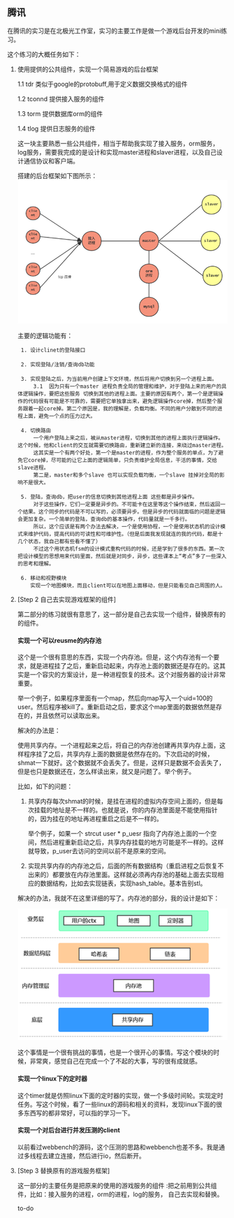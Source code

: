 ## 腾讯

在腾讯的实习是在北极光工作室，实习的主要工作是做一个游戏后台开发的mini练习。

这个练习的大概任务如下：

1. 使用提供的公共组件，实现一个简易游戏的后台框架

    1.1 tdr 类似于google的protobuff,用于定义数据交换格式的组件

    1.2 tconnd 提供接入服务的组件

    1.3 torm 提供数据库orm的组件

    1.4 tlog 提供日志服务的组件

    这一块主要熟悉一些公共组件，相当于帮助我实现了接入服务，orm服务，log服务，需要我完成的是设计和实现master进程和slaver进程，以及自己设计通信协议和客户端。
    
    搭建的后台框架如下图所示：
    ![拓扑结构](捕获.PNG)

    主要的逻辑功能有：

        1. 设计clinet的登陆接口

        2. 实现登陆/注销/查询db功能

        3. 实现登陆之后，为当前用户创建上下文环境，然后将用户切换到另一个进程上面。
            3.1  因为只有一个master 进程负责全局的管理和维护，对于登陆上来的用户的具体逻辑操作，要把这些服务 切换到其他的进程上面。主要的原因有两个，第一个是逻辑操作的代码很有可能是不可靠的，需要把它单独拿出来，避免逻辑操作core掉，然后整个服务跟着一起core掉。第二个原因是，我的理解是，负载均衡。不同的用户分散到不同的进程上面，避免一个点的压力过大。

        4. 切换路由
            一个用户登陆上来之后，被从master进程，切换到其他的进程上面执行逻辑操作。这个时候，他和client的交互就需要切换路由，重新建立新的连接，来绕过master进程。
            这其实是一个有两个好处，第一个是master的进程，作为整个服务的单点，为了避免它core掉，尽可能的让它上面的逻辑简单，只负责维护全局信息，干活的事情，交给slave进程。
            第二是，master和多个slave 也可以实现负载均衡，一个slave 挂掉对全局的影响不是很大。

        5. 登陆，查询db，把user的信息切换到其他进程上面 这些都是异步操作。
            对于这些操作，它们一定要是异步的。不可能卡在这里等这个操作结束，然后返回一个结果。这个同步的代码是不可以写的，必须要异步。但是异步的代码就面临的问题是逻辑会更加复杂。一个简单的登陆，查询db的基本操作，代码量就是一千多行。
            所以，这个应该是有两个办法去解决，一个是使用协程，一个是使用状态机的设计模式来维护代码，提高代码的可读性和可维护性。（但是后面我发现就连的我的代码，都是十几个状态，我自己都有些看不懂了）
            不过这个用状态机fsm的设计模式重构代码的时候，还是学到了很多的东西。第一次把设计模型的思想用来代码里面，然后就是对同步，异步，这些课本上“考点”多了一些深入的思考和理解。
            
        6. 移动和视野模块
           实现一个地图模块，而且client可以在地图上面移动，但是只能看见自己周围的人。


2. [Step 2 自己去实现游戏框架的组件]

    第二部分的练习就很有意思了，这一部分是自己去实现一个组件，替换原有的的组件。
    
    #### 实现一个可以reusme的内存池 ####
    
    这个是一个很有意思的东西，实现一个内存池。但是，这个内存池有一个要求，就是进程挂了之后，重新启动起来，内存池上面的数据还是存在的。这其实是一个容灾的方案设计，是一种进程恢复的技术。这个对服务器的设计非常重要。

    举一个例子，如果程序里面有一个map，然后向map写入一个uid=100的user。然后程序被kill了。重新启动之后，要求这个map里面的数据依然是存在的，并且依然可以读取出来。

    解决的办法是：

    使用共享内存。一个进程起来之后，将自己的内存池创建再共享内存上面，这样程序挂了之后，共享内存上面的数据是依然存在的。下次启动的时候，shmat一下就好。这个数据就不会丢失了。但是，这样只是数据不会丢失了，但是也只是数据还在，怎么样读出来，就又是问题了。举个例子。
    
    比如，如下的问题：
    1. 共享内存每次shmat的时候，是挂在进程的虚拟内存空间上面的，但是每次挂载的地址是不一样的。也就是说，你的内存池里面是不能使用指针的，因为挂在的地址再进程重启之后是不一样的。
    
        举个例子，如果一个 strcut user * p_uesr 指向了内存池上面的一个空间，然后进程重新启动之后，共享内存挂载的地方可能是不一样的。这样就导致，p_user去访问的空间以前不是原来的空间。

    2. 实现共享内存的内存池之后，后面的所有数据结构（重启进程之后恢复不出来的）都要放在内存池里面。这样就必须再内存池的基础上面去实现相应的数据结构，比如去实现链表，实现hash_table。基本告别stl。

    解决的办法，我就不在这里详细的写了。内存池的部分，我的设计是如下：
    
    ![捕获2.PNG](捕获2.PNG)

    这个事情是一个很有挑战的事情，也是一个很开心的事情。写这个模块的时候，非常爽，感觉自己在完成一个了不起的大事，写的很有成就感。
    
    #### 实现一个linux下的定时器 ####

    这个timer就是仿照linux下面的定时器的实现，做一个多级时间轮。实现定时任务。写这个时候，看了一些linux的源码和相关的资料，发现linux下面的很多东西写的都非常好，可以指的学习一下。

    #### 实现一个对后台进行并发压测的client ####

    以前看过webbench的源码，这个压测的思路和webbench也差不多。我是通过多线程去建立连接，然后进行io，然后断开。



3. [Step 3 替换原有的游戏服务框架]

    这一部分的主要任务是把原来的使用的游戏服务的组件 :把之前用到公共组件，比如：接入服务的进程，orm的进程，log的服务， 自己去实现和替换。

    to-do

